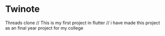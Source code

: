 # Twinote
Threads clone
// This is my first project in flutter 
// i have made this project as an final year project for my college
